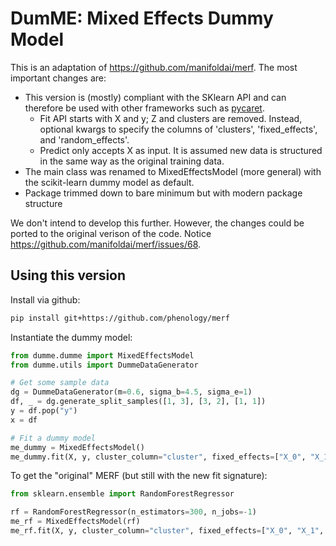 # DumME: Mixed Effects Dummy Model

This is an adaptation of https://github.com/manifoldai/merf. The most important changes are:

* This version is (mostly) compliant with the SKlearn API and can therefore be
  used with other frameworks such as
  [pycaret](https://pycaret.gitbook.io/docs/).
  * Fit API starts with X and y; Z and clusters are removed. Instead, optional kwargs to specify the columns of 'clusters', 'fixed_effects', and 'random_effects'.
  * Predict only accepts X as input. It is assumed new data is structured in the same way as the original training data.
* The main class was renamed to MixedEffectsModel (more general) with the
  scikit-learn dummy model as default.
* Package trimmed down to bare minimum but with modern package structure

We don't intend to develop this further. However, the changes could be ported to the original verison of the code. Notice https://github.com/manifoldai/merf/issues/68.

## Using this version

Install via github:

```bash
pip install git+https://github.com/phenology/merf
```

Instantiate the dummy model:

```python
from dumme.dumme import MixedEffectsModel
from dumme.utils import DummeDataGenerator

# Get some sample data
dg = DummeDataGenerator(m=0.6, sigma_b=4.5, sigma_e=1)
df, _ = dg.generate_split_samples([1, 3], [3, 2], [1, 1])
y = df.pop("y")
x = df

# Fit a dummy model
me_dummy = MixedEffectsModel()
me_dummy.fit(X, y, cluster_column="cluster", fixed_effects=["X_0", "X_1", "X_2"], random_effects=["Z"])
```

To get the "original" MERF (but still with the new fit signature):

```python
from sklearn.ensemble import RandomForestRegressor

rf = RandomForestRegressor(n_estimators=300, n_jobs=-1)
me_rf = MixedEffectsModel(rf)
me_rf.fit(X, y, cluster_column="cluster", fixed_effects=["X_0", "X_1", "X_2"], random_effects=["Z"])
```
